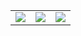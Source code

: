 
<table>
   <tr>
      <td align="center" style="padding=0;width=50%;">
         <img
            align="center"
            style="padding=0;"
            src="https://github-readme-stats.vercel.app/api/top-langs/?username=nacho64&layout=compact&show_icons=true&title_color=4F8CC9&text_color=9f9f9f&bg_color=00000000&hide_border=true&icon_color=00000000&count_private=true"
         />
         </td>
         <td align="center">
            <img src="https://komarev.com/ghpvc/?username=nacho64">
</td>
      <td align="center">
        <img align="center" src="https://github-readme-stats.vercel.app/api/wakatime?username=ackerman&show_icons=true&title_color=4F8CC9&text_color=9f9f9f&bg_color=00000000&hide_border=true&icon_color=4F8CC9&hide_title=true&count_private=true">
      </td>
   </tr>
</table>
